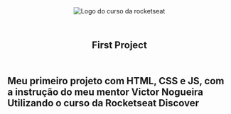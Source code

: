 <header>

  <img src="./github/preview.jpg" alt="Logo do curso da rocketseat">

</header>

<article>
  <header>
    <h1>First Project</h1>
    
  </header>
  
  <h2>Meu primeiro projeto com HTML, CSS e JS, com a instrução do meu mentor Victor Nogueira Utilizando o curso da Rocketseat Discover<h2>
</article>
